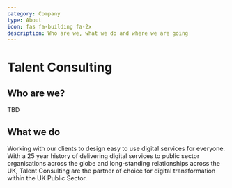 ```yaml
---
category: Company
type: About
icon: fas fa-building fa-2x
description: Who are we, what we do and where we are going
---
```


# Talent Consulting

## Who are we?

TBD 

## What we do

Working with our clients to design easy to use digital services for everyone. With a 25 year history of delivering digital services to public sector organisations across the globe and long-standing relationships across the UK, Talent Consulting are the partner of choice for digital transformation within the UK Public Sector.

